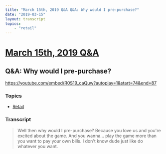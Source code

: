 ```yaml
---
title: "March 15th, 2019 Q&A Q&A: Why would I pre-purchase?"
date: "2019-03-15"
layout: transcript
topics:
    - "retail"
---
```

# [March 15th, 2019 Q&A](../2019-03-15.md)
## Q&A: Why would I pre-purchase?
https://youtube.com/embed/R0S19_caQuw?autoplay=1&start=74&end=87

### Topics
* [Retail](../topics/retail.md)

### Transcript

> Well then why would I pre-purchase? Because you love us and you're excited about the game. And you wanna... play the game more than you want to pay your own bills. I don't know dude just like do whatever you want.
